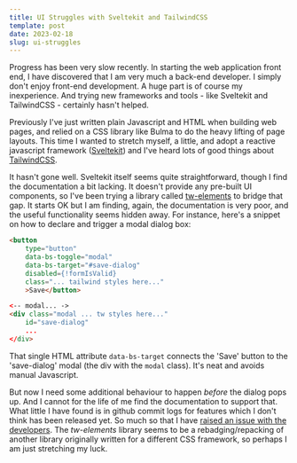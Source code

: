 ```yaml
---
title: UI Struggles with Sveltekit and TailwindCSS
template: post
date: 2023-02-18
slug: ui-struggles
---
```

Progress has been very slow recently. In starting the web application front end, I have discovered that I am very much a back-end developer. I simply don't enjoy front-end development. A huge part is of course my inexperience. And trying new frameworks and tools - like Sveltekit and TailwindCSS - certainly hasn't helped.

Previously I've just written plain Javascript and HTML when building web pages, and relied on a CSS library like Bulma to do the heavy lifting of page layouts. This time I wanted to stretch myself, a little, and adopt a reactive javascript framework ([Sveltekit](https://svelte.dev/)) and I've heard lots of good things about [TailwindCSS](https://tailwindcss.com/).

It hasn't gone well. Sveltekit itself seems quite straightforward, though I find the documentation a bit lacking. It doesn't provide any pre-built UI components, so I've been trying a library called [tw-elements](https://tailwind-elements.com/) to bridge that gap. It starts OK but I am finding, again, the documentation is very poor, and the useful functionality seems hidden away. For instance, here's a snippet on how to declare and trigger a modal dialog box:

```html
<button
    type="button"
    data-bs-toggle="modal"
    data-bs-target="#save-dialog"
    disabled={!formIsValid}
    class="... tailwind styles here..."
    >Save</button>

<-- modal... ->
<div class="modal ... tw styles here..."
    id="save-dialog"
    ...
</div>
```

That single HTML attribute `data-bs-target` connects the 'Save' button to the 'save-dialog' modal (the div with the `modal` class). It's neat and avoids manual Javascript.

But now I need some additional behaviour to happen _before_ the dialog pops up. And I cannot for the life of me find the documentation to support that. What little I have found is in github commit logs for features which I don't think has been released yet. So much so that I have [raised an issue with the developers](https://github.com/mdbootstrap/Tailwind-Elements/issues/1367). The _tw-elements_ library seems to be a rebadging/repacking of another library originally written for a different CSS framework, so perhaps I am just stretching my luck.